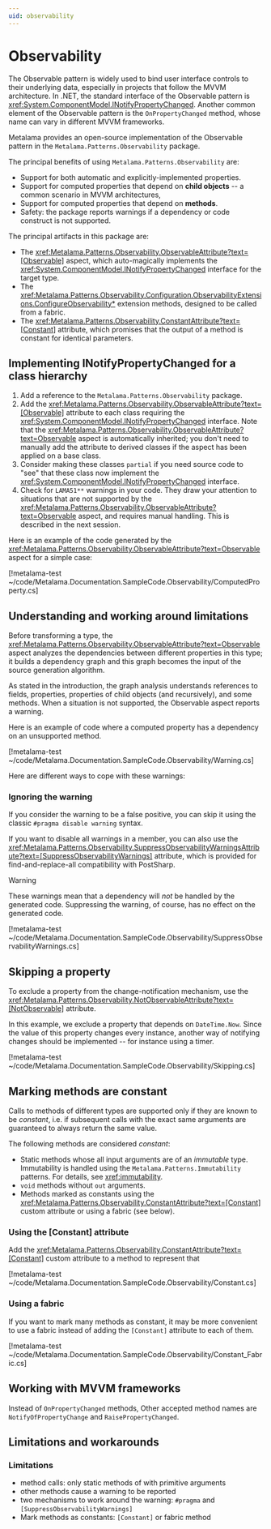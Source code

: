 ```yaml
---
uid: observability
---
```


# Observability

The Observable pattern is widely used to bind user interface controls to their underlying data, especially in projects that follow the MVVM architecture. In .NET, the standard interface of the Observable pattern is <xref:System.ComponentModel.INotifyPropertyChanged>. Another common element of the Observable pattern is the `OnPropertyChanged` method, whose name can vary in different MVVM frameworks.

Metalama provides an open-source implementation of the Observable pattern in the `Metalama.Patterns.Observability` package. 

The principal benefits of using  `Metalama.Patterns.Observability` are:

* Support for both automatic and explicitly-implemented properties.
* Support for computed properties that depend on **child objects** -- a common scenario in MVVM architectures,
* Support for computed properties that depend on **methods**.
* Safety: the package reports warnings if a dependency or code construct is not supported.


The principal artifacts in this package are:

* The <xref:Metalama.Patterns.Observability.ObservableAttribute?text=[Observable]> aspect, which auto-magically implements the <xref:System.ComponentModel.INotifyPropertyChanged> interface for the target type.
* The <xref:Metalama.Patterns.Observability.Configuration.ObservabilityExtensions.ConfigureObservability*> extension methods, designed to be called from a fabric.
* The <xref:Metalama.Patterns.Observability.ConstantAttribute?text=[Constant]> attribute, which promises that the output of a method is constant for identical parameters.


## Implementing INotifyPropertyChanged for a class hierarchy

1. Add a reference to the `Metalama.Patterns.Observability` package.
2. Add the <xref:Metalama.Patterns.Observability.ObservableAttribute?text=[Observable]> attribute to each class requiring the <xref:System.ComponentModel.INotifyPropertyChanged> interface. Note that the  <xref:Metalama.Patterns.Observability.ObservableAttribute?text=Observable> aspect is automatically inherited; you don't need to manually add the attribute to derived classes if the aspect has been applied on a base class.
3. Consider making these classes `partial` if you need source code to "see" that these class now implement the  <xref:System.ComponentModel.INotifyPropertyChanged> interface.
3. Check for `LAMA51**` warnings in your code. They draw your attention to situations that are not supported by the <xref:Metalama.Patterns.Observability.ObservableAttribute?text=Observable> aspect, and requires manual handling. This is described in the next session.

Here is an example of the code generated by the <xref:Metalama.Patterns.Observability.ObservableAttribute?text=Observable> aspect for a simple case:

[!metalama-test ~/code/Metalama.Documentation.SampleCode.Observability/ComputedProperty.cs]


## Understanding and working around limitations

Before transforming a type, the  <xref:Metalama.Patterns.Observability.ObservableAttribute?text=Observable> aspect analyzes the dependencies between different properties in this type; it builds a dependency graph and this graph becomes the input of the source generation algorithm.

As stated in the introduction, the graph analysis understands references to fields, properties, properties of child objects (and recursively), and some methods. When a situation is not supported, the Observable aspect reports a warning.

Here is an example of code where a computed property has a dependency on an unsupported method.

[!metalama-test ~/code/Metalama.Documentation.SampleCode.Observability/Warning.cs]

Here are different ways to cope with these warnings:

### Ignoring the warning

If you consider the warning to be a false positive, you can skip it using the classic `#pragma disable warning` syntax.

If you want to disable all warnings in a member, you can also use the <xref:Metalama.Patterns.Observability.SuppressObservabilityWarningsAttribute?text=[SuppressObservabilityWarnings]> attribute, which is provided for find-and-replace-all compatibility with PostSharp.

> [!WARNING]
> These warnings mean that a dependency will _not_ be handled by the generated code. Suppressing the warning, of course, has no effect on the generated code.


[!metalama-test ~/code/Metalama.Documentation.SampleCode.Observability/SuppressObservabilityWarnings.cs]


## Skipping a property

To exclude a property from the change-notification mechanism, use the <xref:Metalama.Patterns.Observability.NotObservableAttribute?text=[NotObservable]> attribute.

In this example, we exclude a property that depends on `DateTime.Now`. Since the value of this property changes every instance, another way of notifying changes should be implemented -- for instance using a timer.

[!metalama-test ~/code/Metalama.Documentation.SampleCode.Observability/Skipping.cs]

## Marking methods are constant

Calls to methods of different types are supported only if they are known to be _constant_, i.e. if subsequent calls with the exact same arguments are guaranteed to always return the same value.

The following methods are considered _constant_:

* Static methods whose all input arguments are of an _immutable_ type. Immutability is handled using the `Metalama.Patterns.Immutability` patterns. For details, see <xref:immutability>.
* `void` methods without `out` arguments.
* Methods marked as constants using the  <xref:Metalama.Patterns.Observability.ConstantAttribute?text=[Constant]> custom attribute or using a fabric (see below).


### Using the [Constant] attribute

Add the <xref:Metalama.Patterns.Observability.ConstantAttribute?text=[Constant]> custom attribute to a method to represent that

[!metalama-test ~/code/Metalama.Documentation.SampleCode.Observability/Constant.cs]

### Using a fabric

If you want to mark many methods as constant, it may be more convenient to use a fabric instead of adding the `[Constant]` attribute to each of them.

[!metalama-test ~/code/Metalama.Documentation.SampleCode.Observability/Constant_Fabric.cs]

## Working with MVVM frameworks

 Instead of `OnPropertyChanged` methods, Other accepted method names are `NotifyOfPropertyChange` and `RaisePropertyChanged`.

## Limitations and workarounds

### Limitations

- method calls: only static methods of with primitive arguments
- other methods cause a warning to be reported
- two mechanisms to work around the warning: `#pragma` and `[SuppressObservabilityWarnings]`
- Mark methods as constants: `[Constant]` or fabric method